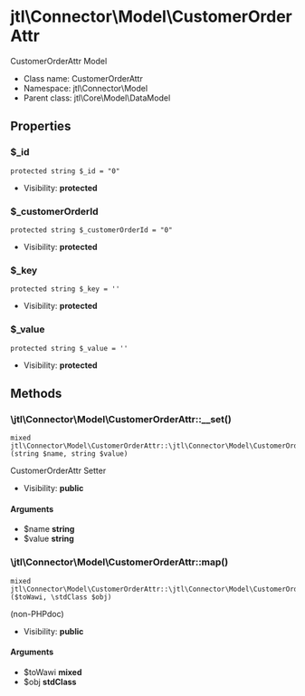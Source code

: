 jtl\Connector\Model\CustomerOrderAttr
===============

CustomerOrderAttr Model




* Class name: CustomerOrderAttr
* Namespace: jtl\Connector\Model
* Parent class: jtl\Core\Model\DataModel





Properties
----------


### $_id

```
protected string $_id = "0"
```





* Visibility: **protected**


### $_customerOrderId

```
protected string $_customerOrderId = "0"
```





* Visibility: **protected**


### $_key

```
protected string $_key = ''
```





* Visibility: **protected**


### $_value

```
protected string $_value = ''
```





* Visibility: **protected**


Methods
-------


### \jtl\Connector\Model\CustomerOrderAttr::__set()

```
mixed jtl\Connector\Model\CustomerOrderAttr::\jtl\Connector\Model\CustomerOrderAttr::__set()(string $name, string $value)
```

CustomerOrderAttr Setter



* Visibility: **public**

#### Arguments

* $name **string**
* $value **string**



### \jtl\Connector\Model\CustomerOrderAttr::map()

```
mixed jtl\Connector\Model\CustomerOrderAttr::\jtl\Connector\Model\CustomerOrderAttr::map()($toWawi, \stdClass $obj)
```

(non-PHPdoc)



* Visibility: **public**

#### Arguments

* $toWawi **mixed**
* $obj **stdClass**


